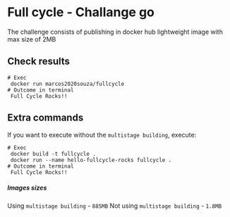 # Full cycle - Challange go

The challenge consists of publishing in docker hub lightweight image with
max size of 2MB

## Check results
```
# Exec
 docker run marcos2020souza/fullcycle
# Outcome in terminal
 Full Cycle Rocks!!
```

## Extra commands
If you want to execute without the `multistage building`, execute:
```
# Exec
 docker build -t fullcycle .
 docker run --name hello-fullcycle-rocks fullcycle .
# Outcome in terminal
 Full Cycle Rocks!!
```

##### Images sizes

Using `multistage building` - `885MB`
Not using `multistage building` - `1.8MB`



